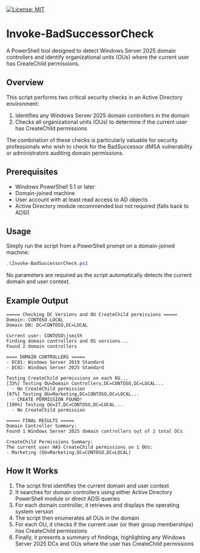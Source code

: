 [![License: MIT](https://img.shields.io/badge/License-MIT-yellow.svg)](https://opensource.org/licenses/MIT)
# Invoke-BadSuccessorCheck

A PowerShell tool designed to detect Windows Server 2025 domain controllers and identify organizational units (OUs) where the current user has CreateChild permissions.

## Overview

This script performs two critical security checks in an Active Directory environment:

1. Identifies any Windows Server 2025 domain controllers in the domain
2. Checks all organizational units (OUs) to determine if the current user has CreateChild permissions

The combination of these checks is particularly valuable for security professionals who wish to check for the BadSuccessor dMSA vulnerability or administrators auditing domain permissions.


## Prerequisites

- Windows PowerShell 5.1 or later
- Domain-joined machine
- User account with at least read access to AD objects
- Active Directory module recommended but not required (falls back to ADSI)

## Usage

Simply run the script from a PowerShell prompt on a domain-joined machine:

```powershell
.\Invoke-BadSuccessorCheck.ps1
```

No parameters are required as the script automatically detects the current domain and user context.

## Example Output

```
===== Checking DC Versions and OU CreateChild permissions =====
Domain: CONTOSO.LOCAL
Domain DN: DC=CONTOSO,DC=LOCAL

Current user: CONTOSO\jsmith
Finding domain controllers and OS versions...
Found 2 domain controllers

==== DOMAIN CONTROLLERS =====
- DC01: Windows Server 2019 Standard
- DC02: Windows Server 2025 Standard
  
Testing CreateChild permissions on each OU...
[33%] Testing OU=Domain Controllers,DC=CONTOSO,DC=LOCAL...
  - No CreateChild permission
[67%] Testing OU=Marketing,DC=CONTOSO,DC=LOCAL...
  - CREATE PERMISSION FOUND!
[100%] Testing OU=IT,DC=CONTOSO,DC=LOCAL...
  - No CreateChild permission

===== FINAL RESULTS =====
Domain Controller Summary:
Found 1 Windows Server 2025 domain controllers out of 2 total DCs

CreateChild Permissions Summary:
The current user HAS CreateChild permissions on 1 OUs:
- Marketing (OU=Marketing,DC=CONTOSO,DC=LOCAL)
```

## How It Works

1. The script first identifies the current domain and user context
2. It searches for domain controllers using either Active Directory PowerShell module or direct ADSI queries
3. For each domain controller, it retrieves and displays the operating system version
4. The script then enumerates all OUs in the domain
5. For each OU, it checks if the current user (or their group memberships) has CreateChild permissions
6. Finally, it presents a summary of findings, highlighting any Windows Server 2025 DCs and OUs where the user has CreateChild permissions
